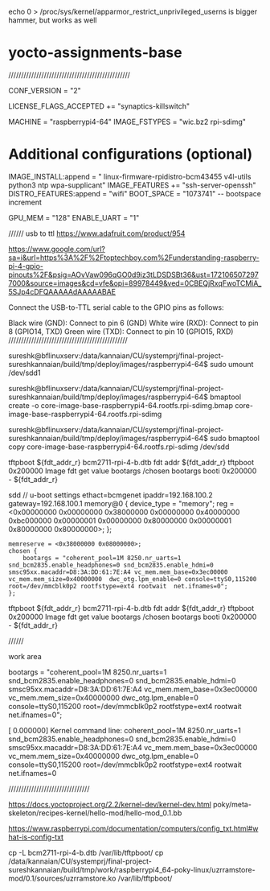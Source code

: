 
echo 0 > /proc/sys/kernel/apparmor_restrict_unprivileged_userns
is bigger hammer, but works as well

# yocto-assignments-base

////////////////////////////////////////////////


CONF_VERSION = "2"


LICENSE_FLAGS_ACCEPTED += "synaptics-killswitch"

MACHINE = "raspberrypi4-64"
IMAGE_FSTYPES = "wic.bz2 rpi-sdimg"

# Additional configurations (optional)
IMAGE_INSTALL:append = " linux-firmware-rpidistro-bcm43455 v4l-utils python3 ntp wpa-supplicant"
IMAGE_FEATURES += "ssh-server-openssh"
DISTRO_FEATURES:append = "wifi"
BOOT_SPACE = "1073741" -- bootspace increment

GPU_MEM = "128"
ENABLE_UART = "1"


//////
usb to ttl
https://www.adafruit.com/product/954

https://www.google.com/url?sa=i&url=https%3A%2F%2Ftoptechboy.com%2Funderstanding-raspberry-pi-4-gpio-pinouts%2F&psig=AOvVaw096qGO0d9iz3tLDSDSBt36&ust=1721065072977000&source=images&cd=vfe&opi=89978449&ved=0CBEQjRxqFwoTCMiA_5SJp4cDFQAAAAAdAAAAABAE


Connect the USB-to-TTL serial cable to the GPIO pins as follows:

Black wire (GND): Connect to pin 6 (GND)
White wire (RXD): Connect to pin 8 (GPIO14, TXD)
Green wire (TXD): Connect to pin 10 (GPIO15, RXD)
///////////////////////////////////////////////


sureshk@bflinuxserv:/data/kannaian/CU/systemprj/final-project-sureshkannaian/build/tmp/deploy/images/raspberrypi4-64$ sudo umount /dev/sdd1

sureshk@bflinuxserv:/data/kannaian/CU/systemprj/final-project-sureshkannaian/build/tmp/deploy/images/raspberrypi4-64$ bmaptool create -o core-image-base-raspberrypi4-64.rootfs.rpi-sdimg.bmap core-image-base-raspberrypi4-64.rootfs.rpi-sdimg

sureshk@bflinuxserv:/data/kannaian/CU/systemprj/final-project-sureshkannaian/build/tmp/deploy/images/raspberrypi4-64$ sudo bmaptool copy core-image-base-raspberrypi4-64.rootfs.rpi-sdimg /dev/sdd




tftpboot ${fdt_addr_r} bcm2711-rpi-4-b.dtb
fdt addr ${fdt_addr_r}
tftpboot 0x200000 Image
fdt get value bootargs /chosen bootargs
booti 0x200000 - ${fdt_addr_r}


sdd
// u-boot settings
ethact=bcmgenet
ipaddr=192.168.100.2
gateway=192.168.100.1
	memory@0 {
		device_type = "memory";
		reg = <0x00000000 0x00000000 0x38000000 0x00000000 0x40000000 0xbc000000 0x00000001 0x00000000 0x80000000 0x00000001 0x80000000 0x80000000>;
	};

	memreserve = <0x38000000 0x08000000>;
	chosen {
		bootargs = "coherent_pool=1M 8250.nr_uarts=1 snd_bcm2835.enable_headphones=0 snd_bcm2835.enable_hdmi=0  smsc95xx.macaddr=D8:3A:DD:61:7E:A4 vc_mem.mem_base=0x3ec00000 vc_mem.mem_size=0x40000000  dwc_otg.lpm_enable=0 console=ttyS0,115200 root=/dev/mmcblk0p2 rootfstype=ext4 rootwait  net.ifnames=0";
	};


tftpboot ${fdt_addr_r} bcm2711-rpi-4-b.dtb
fdt addr ${fdt_addr_r}
tftpboot 0x200000 Image
fdt get value bootargs /chosen bootargs
booti 0x200000 - ${fdt_addr_r}

//////

work area

bootargs = "coherent_pool=1M 8250.nr_uarts=1 snd_bcm2835.enable_headphones=0 snd_bcm2835.enable_hdmi=0  smsc95xx.macaddr=D8:3A:DD:61:7E:A4 vc_mem.mem_base=0x3ec00000 vc_mem.mem_size=0x40000000  dwc_otg.lpm_enable=0 console=ttyS0,115200 root=/dev/mmcblk0p2 rootfstype=ext4 rootwait  net.ifnames=0";

[    0.000000] Kernel command line: coherent_pool=1M 8250.nr_uarts=1 snd_bcm2835.enable_headphones=0 snd_bcm2835.enable_hdmi=0  smsc95xx.macaddr=D8:3A:DD:61:7E:A4 vc_mem.mem_base=0x3ec00000 vc_mem.mem_size=0x40000000  dwc_otg.lpm_enable=0 console=ttyS0,115200 root=/dev/mmcblk0p2 rootfstype=ext4 rootwait  net.ifnames=0

////////////////////////////////

https://docs.yoctoproject.org/2.2/kernel-dev/kernel-dev.html
poky/meta-skeleton/recipes-kernel/hello-mod/hello-mod_0.1.bb


https://www.raspberrypi.com/documentation/computers/config_txt.html#what-is-config-txt


cp -L bcm2711-rpi-4-b.dtb /var/lib/tftpboot/
cp /data/kannaian/CU/systemprj/final-project-sureshkannaian/build/tmp/work/raspberrypi4_64-poky-linux/uzrramstore-mod/0.1/sources/uzrramstore.ko /var/lib/tftpboot/


